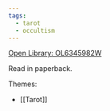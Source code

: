```yaml
---
tags:
  - tarot
  - occultism
---
```

[Open Library: OL6345982W](https://openlibrary.org/works/OL6345982W/The_Book_of_Tarot)

Read in paperback.

Themes:

* [[Tarot]]
